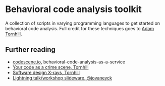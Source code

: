 Behavioral code analysis toolkit
===

A collection of scripts in varying programming languages to get started on behavioral code analysis.
Full credit for these techniques goes to [Adam Tornhill](https://www.adamtornhill.com/).

Further reading
---

* [codescene.io](https://codescene.io/), behavioral-code-analysis-as-a-service
* [Your code as a crime scene, Tornhill](https://pragprog.com/book/atcrime/your-code-as-a-crime-scene/)
* [Software design X-rays, Tornhill](https://pragprog.com/book/atevol/software-design-x-rays)
* [Lightning talk/workshop slideware, @jovaneyck](https://docs.google.com/presentation/d/1zZrppPp6_20r4g1lC0pqrOvw03oi3e52zJbF-Hw8Yu8/edit?usp=sharing)